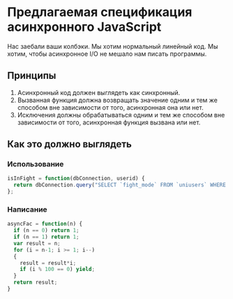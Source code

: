 # Предлагаемая спецификация асинхронного JavaScript

Нас заебали ваши колбэки. Мы хотим нормальный линейный код. Мы хотим, чтобы асинхронное I/O не мешало нам писать программы.

## Принципы

1. Асинхронный код должен выглядеть как синхронный.
2. Вызванная функция должна возвращать значение одним и тем же способом вне зависимости от того, асинхронная она или нет.
3. Исключения должны обрабатываться одним и тем же способом вне зависимости от того, асинхронная функция вызвана или нет.

## Как это должно выглядеть

### Использование

```javascript
isInFight = function(dbConnection, userid) {
  return dbConnection.query("SELECT `fight_mode` FROM `uniusers` WHERE `id` = ?", [userid]);
};
```

### Написание

```javascript
asyncFac = function(n) {
  if (n == 0) return 1;
  if (n == 1) return 1;
  var result = n;
  for (i = n-1; i >= 1; i--)
  {
    result = result*i;
    if (i % 100 == 0) yield;
  }
  return result;
}
```

